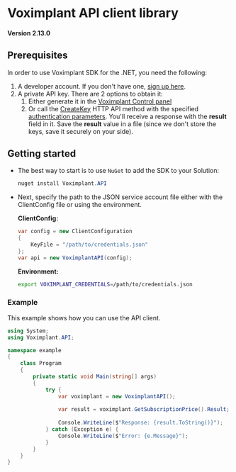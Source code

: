 # Voximplant API client library

#### Version 2.13.0

## Prerequisites

In order to use Voximplant SDK for the .NET, you need the following:

1. A developer account. If you don't have one, [sign up here](https://voximplant.com/sign-up/).
2. A private API key. There are 2 options to obtain it:
    1. Either generate it in the [Voximplant Control panel](https://manage.voximplant.com/settings/service_accounts)
    1. Or call the [CreateKey](https://voximplant.com/docs/references/httpapi/managing_role_system#createkey) HTTP API
       method with the
       specified [authentication parameters](https://voximplant.com/docs/references/httpapi/auth_parameters). You'll
       receive a response with the __result__ field in it. Save the __result__ value in a file (since we don't store the
       keys, save it securely on your side).

## Getting started

* The best way to start is to use `NuGet` to add the SDK to your Solution:

  ```powershell
  nuget install Voximplant.API
  ```

* Next, specify the path to the JSON service account file either with the ClientConfig file or using the environment.

  **ClientConfig:**
  ```csharp
  var config = new ClientConfiguration
  {
      KeyFile = "/path/to/credentials.json"
  };
  var api = new VoximplantAPI(config);
  ```

  **Environment:**
  ```bash
  export VOXIMPLANT_CREDENTIALS=/path/to/credentials.json
  ```

### Example

This example shows how you can use the API client.

```csharp
using System;
using Voximplant.API;

namespace example
{
    class Program
    {
        private static void Main(string[] args)
        {
            try {
                var voximplant = new VoximplantAPI();
                
                var result = voximplant.GetSubscriptionPrice().Result;
                
                Console.WriteLine($"Response: {result.ToString()}");
            } catch (Exception e) {
                Console.WriteLine($"Error: {e.Message}");
            }
        }
    }
}
```
